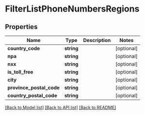 # FilterListPhoneNumbersRegions

## Properties
Name | Type | Description | Notes
------------ | ------------- | ------------- | -------------
**country_code** | **string** |  | [optional] 
**npa** | **string** |  | [optional] 
**nxx** | **string** |  | [optional] 
**is_toll_free** | **string** |  | [optional] 
**city** | **string** |  | [optional] 
**province_postal_code** | **string** |  | [optional] 
**country_postal_code** | **string** |  | [optional] 

[[Back to Model list]](../README.md#documentation-for-models) [[Back to API list]](../README.md#documentation-for-api-endpoints) [[Back to README]](../README.md)


